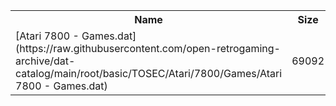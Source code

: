 <table>
<tr><th>Name</th><th>Size</th></tr>
<tr><td>[Atari 7800 - Games.dat](https://raw.githubusercontent.com/open-retrogaming-archive/dat-catalog/main/root/basic/TOSEC/Atari/7800/Games/Atari 7800 - Games.dat)</td><td>69092</td></tr>
</table>
